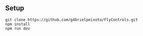 ## Setup

```
git clone https://github.com/g4brielpeixoto/FlyControls.git
npm install
npm run dev
```
